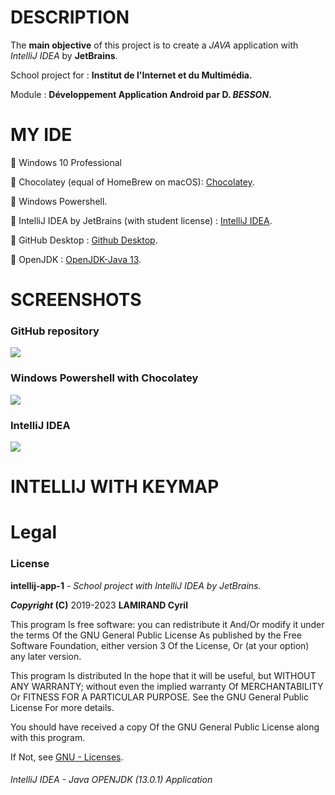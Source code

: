 <h1>DESCRIPTION</h1>
<p>The <b>main objective</b> of this project is to create a <i>JAVA</i> application with <i>IntelliJ IDEA</i> by <b>JetBrains</b>.</p>
<p>School project for : <b>Institut de l'Internet et du Multimédia.</b></p>
<p>Module : <b>Développement Application Android par D. <i>BESSON</i>.</b></p>
<h1>MY IDE</h1>
<p>🔹 Windows 10 Professional</p>
<p>🔸 Chocolatey (equal of HomeBrew on macOS): <a href="https://chocolatey.org/install">Chocolatey</a>.</p>
<p>🔹 Windows Powershell.</p>
<p>🔸 IntelliJ IDEA by JetBrains (with student license) : <a href="https://www.jetbrains.com/fr-fr/idea/documentation/">IntelliJ IDEA</a>.</p>
<p>🔹 GitHub Desktop : <a href="https://desktop.github.com/">Github Desktop</a>.</p>
<p>🔸 OpenJDK : <a href="https://jdk.java.net/13/">OpenJDK-Java 13</a>.</p>
<h1>SCREENSHOTS</h1>
<h3>GitHub repository</h3>
<image src="https://raw.githubusercontent.com/Alevhovic/intellij-app-1/master/screens/git_screen1.PNG">
<h3>Windows Powershell with Chocolatey</h3>
<image src="https://raw.githubusercontent.com/Alevhovic/intellij-app-1/master/screens/git_screen2.PNG">
<h3>IntelliJ IDEA</h3>
<image src="https://raw.githubusercontent.com/Alevhovic/intellij-app-1/master/screens/git_screen3.PNG">
<h1>INTELLIJ WITH KEYMAP</h1>

<h1>Legal</h1>
<h3>License</h3>
<p><b>intellij-app-1</b> - <i>School project with IntelliJ IDEA by JetBrains.</i></p>
<p><b><i>Copyright</i> (C)</b> 2019-2023 <b>LAMIRAND Cyril</b></p>
<p>This program Is free software: you can redistribute it And/Or modify it under the terms Of the GNU General Public License As published by the Free Software Foundation, either version 3 Of the License, Or (at your option) any later version.</p>
<p>This program Is distributed In the hope that it will be useful, but WITHOUT ANY WARRANTY; without even the implied warranty Of MERCHANTABILITY Or FITNESS FOR A PARTICULAR PURPOSE. See the GNU General Public License For more details.</p>
<p>You should have received a copy Of the GNU General Public License along with this program.</p> 
<p>If Not, see <a href="http://www.gnu.org/licenses/">GNU - Licenses</a>.</p>
 <h6>IntelliJ IDEA - Java OPENJDK (13.0.1) Application</h6>
